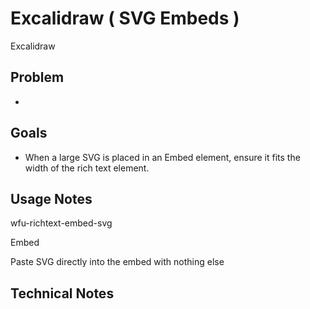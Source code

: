 # Excalidraw ( SVG Embeds )



Excalidraw&#x20;



## Problem&#x20;

*

## Goals&#x20;

* When a large SVG is placed in an Embed element, ensure it fits the width of the rich text element.&#x20;





## Usage Notes &#x20;



wfu-richtext-embed-svg &#x20;

Embed

Paste SVG directly into the embed with nothing else&#x20;





## Technical Notes&#x20;











